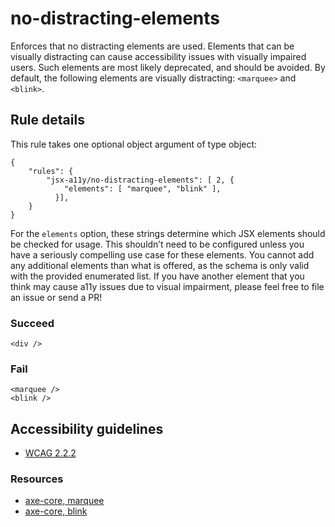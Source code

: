 no-distracting-elements
=======================

Enforces that no distracting elements are used. Elements that can be visually distracting can cause accessibility issues with visually impaired users. Such elements are most likely deprecated, and should be avoided. By default, the following elements are visually distracting: `<marquee>` and `<blink>`.

Rule details
------------

This rule takes one optional object argument of type object:

    {
        "rules": {
            "jsx-a11y/no-distracting-elements": [ 2, {
                "elements": [ "marquee", "blink" ],
              }],
        }
    }

For the `elements` option, these strings determine which JSX elements should be checked for usage. This shouldn’t need to be configured unless you have a seriously compelling use case for these elements. You cannot add any additional elements than what is offered, as the schema is only valid with the provided enumerated list. If you have another element that you think may cause a11y issues due to visual impairment, please feel free to file an issue or send a PR!

### Succeed

    <div />

### Fail

    <marquee />
    <blink />

Accessibility guidelines
------------------------

-   [WCAG 2.2.2](https://www.w3.org/WAI/WCAG21/Understanding/pause-stop-hide)

### Resources

-   [axe-core, marquee](https://dequeuniversity.com/rules/axe/3.2/marquee)
-   [axe-core, blink](https://dequeuniversity.com/rules/axe/3.2/blink)

